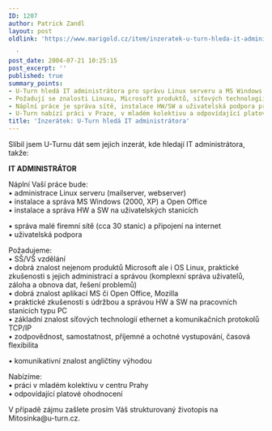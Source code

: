 ```yaml
---
ID: 1207
author: Patrick Zandl
layout: post
oldlink: 'https://www.marigold.cz/item/inzeratek-u-turn-hleda-it-administratora

  '
post_date: 2004-07-21 10:25:15
post_excerpt: ''
published: true
summary_points:
- U-Turn hledá IT administrátora pro správu Linux serveru a MS Windows.
- Požadují se znalosti Linuxu, Microsoft produktů, síťových technologií a SŠ/VŠ vzdělání.
- Náplní práce je správa sítě, instalace HW/SW a uživatelská podpora pro cca 30 stanic.
- U-Turn nabízí práci v Praze, v mladém kolektivu a odpovídající platové ohodnocení.
title: 'Inzerátek: U-Turn hledá IT administrátora'
---
```


<p>
Slíbil jsem U-Turnu dát sem jejich inzerát, kde hledají IT administrátora, takže:</p>
<p>
<strong>IT ADMINISTRÁTOR</strong></p>
<p>
Náplní Vaší práce bude:<br/>&#8226; administrace Linux serveru (mailserver, webserver)<br/>&#8226; instalace a správa MS Windows (2000, XP) a Open Office<br/>&#8226; instalace a správa HW a SW na uživatelských stanicích</p>
<p>
&#8226; správa malé firemní sítě (cca 30 stanic) a připojení na internet<br/>&#8226; uživatelská podpora</p>
<p>
Požadujeme:<br/>&#8226; SŠ/VŠ vzdělání<br/>&#8226; dobrá znalost nejenom produktů Microsoft ale i OS Linux, praktické zkušenosti s jejich administrací a správou (komplexní správa uživatelů, záloha a obnova dat, řešení problemů) <br/>&#8226; dobrá znalost aplikací MS či Open Office, Mozilla<br/>&#8226; praktické zkušenosti s údržbou a správou HW a SW na pracovních stanicích typu PC<br/>&#8226; základní znalost síťových technologií ethernet a komunikačních protokolů TCP/IP<br/>&#8226; zodpovědnost, samostatnost, příjemné a ochotné vystupování, časová flexibilita</p>
<p>
&#8226; komunikativní znalost angličtiny výhodou</p>
<p>
Nabízíme:<br/>&#8226; práci v mladém kolektivu v centru Prahy<br/>&#8226; odpovídající platové ohodnocení</p>
<p>
V případě zájmu zašlete prosím Váš strukturovaný životopis na Mitosinka@u-turn.cz.</p>